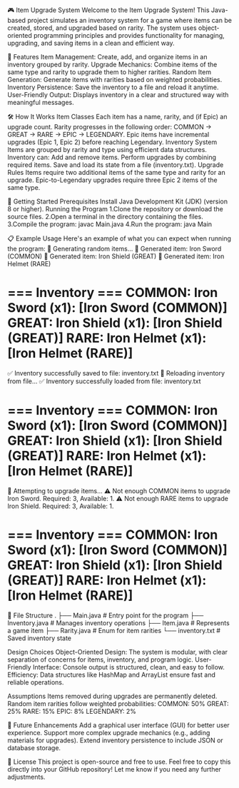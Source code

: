 🎮 Item Upgrade System
Welcome to the Item Upgrade System! This Java-based project simulates an inventory system for a game where items can be created, stored, and upgraded based on rarity. The system uses object-oriented programming principles and provides functionality for managing, upgrading, and saving items in a clean and efficient way.

🌟 Features
Item Management: Create, add, and organize items in an inventory grouped by rarity.
Upgrade Mechanics: Combine items of the same type and rarity to upgrade them to higher rarities.
Random Item Generation: Generate items with rarities based on weighted probabilities.
Inventory Persistence: Save the inventory to a file and reload it anytime.
User-Friendly Output: Displays inventory in a clear and structured way with meaningful messages.

🛠️ How It Works
Item Classes
Each item has a name, rarity, and (if Epic) an upgrade count.
Rarity progresses in the following order: COMMON → GREAT → RARE → EPIC → LEGENDARY.
Epic items have incremental upgrades (Epic 1, Epic 2) before reaching Legendary.
Inventory System
Items are grouped by rarity and type using efficient data structures.
Inventory can:
Add and remove items.
Perform upgrades by combining required items.
Save and load its state from a file (inventory.txt).
Upgrade Rules
Items require two additional items of the same type and rarity for an upgrade.
Epic-to-Legendary upgrades require three Epic 2 items of the same type.

🚀 Getting Started
Prerequisites
Install Java Development Kit (JDK) (version 8 or higher).
Running the Program
1.Clone the repository or download the source files.
2.Open a terminal in the directory containing the files.
3.Compile the program: javac Main.java
4.Run the program: java Main

📋 Example Usage
Here's an example of what you can expect when running the program:
🎲 Generating random items...
🎲 Generated item: Iron Sword (COMMON)
🎲 Generated item: Iron Shield (GREAT)
🎲 Generated item: Iron Helmet (RARE)

=== Inventory ===
COMMON:
  Iron Sword (x1): [Iron Sword (COMMON)]
GREAT:
  Iron Shield (x1): [Iron Shield (GREAT)]
RARE:
  Iron Helmet (x1): [Iron Helmet (RARE)]
=================

✅ Inventory successfully saved to file: inventory.txt
🔄 Reloading inventory from file...
✅ Inventory successfully loaded from file: inventory.txt

=== Inventory ===
COMMON:
  Iron Sword (x1): [Iron Sword (COMMON)]
GREAT:
  Iron Shield (x1): [Iron Shield (GREAT)]
RARE:
  Iron Helmet (x1): [Iron Helmet (RARE)]
=================

🔧 Attempting to upgrade items...
⚠️ Not enough COMMON items to upgrade Iron Sword. Required: 3, Available: 1.
⚠️ Not enough RARE items to upgrade Iron Shield. Required: 3, Available: 1.

=== Inventory ===
COMMON:
  Iron Sword (x1): [Iron Sword (COMMON)]
GREAT:
  Iron Shield (x1): [Iron Shield (GREAT)]
RARE:
  Iron Helmet (x1): [Iron Helmet (RARE)]
=================

📂 File Structure
.
├── Main.java          # Entry point for the program
├── Inventory.java     # Manages inventory operations
├── Item.java          # Represents a game item
├── Rarity.java        # Enum for item rarities
└── inventory.txt      # Saved inventory state

Design Choices
Object-Oriented Design: The system is modular, with clear separation of concerns for items, inventory, and program logic.
User-Friendly Interface: Console output is structured, clean, and easy to follow.
Efficiency: Data structures like HashMap and ArrayList ensure fast and reliable operations.

 Assumptions
Items removed during upgrades are permanently deleted.
Random item rarities follow weighted probabilities:
COMMON: 50%
GREAT: 25%
RARE: 15%
EPIC: 8%
LEGENDARY: 2%

🔧 Future Enhancements
Add a graphical user interface (GUI) for better user experience.
Support more complex upgrade mechanics (e.g., adding materials for upgrades).
Extend inventory persistence to include JSON or database storage.

📝 License 
This project is open-source and free to use. Feel free to copy this directly into your GitHub repository! Let me know if you need any further adjustments.

